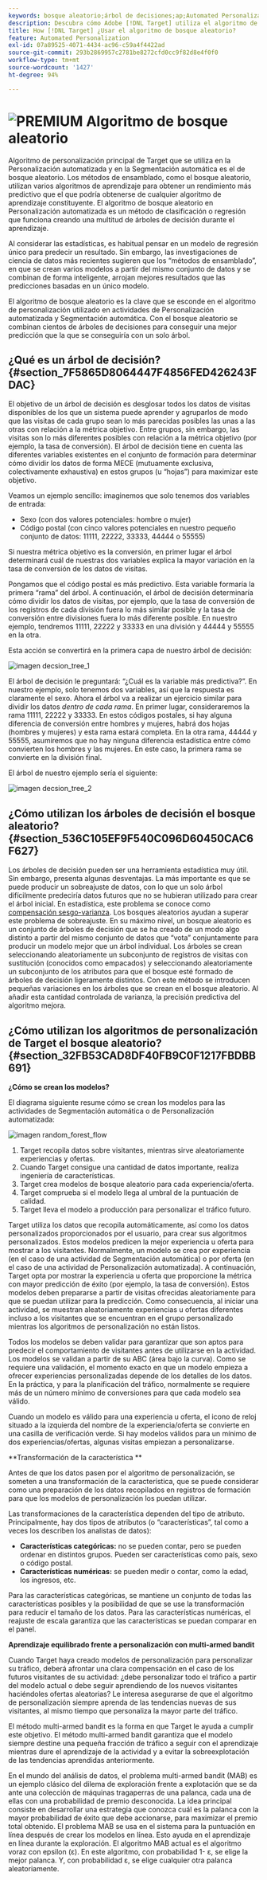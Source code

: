 ```yaml
---
keywords: bosque aleatorio;árbol de decisiones;ap;Automated Personalization
description: Descubra cómo Adobe [!DNL Target] utiliza el algoritmo de bosque aleatorio tanto en las actividades de Automated Personalization (AP) como de Segmentación automática .
title: How [!DNL Target] ¿Usar el algoritmo de bosque aleatorio?
feature: Automated Personalization
exl-id: 07a89525-4071-4434-ac96-c59a4f4422ad
source-git-commit: 293b2869957c2781be8272cfd0cc9f82d8e4f0f0
workflow-type: tm+mt
source-wordcount: '1427'
ht-degree: 94%

---
```


# ![PREMIUM](/help/main/assets/premium.png) Algoritmo de bosque aleatorio

Algoritmo de personalización principal de Target que se utiliza en la Personalización automatizada y en la Segmentación automática es el de bosque aleatorio. Los métodos de ensamblado, como el bosque aleatorio, utilizan varios algoritmos de aprendizaje para obtener un rendimiento más predictivo que el que podría obtenerse de cualquier algoritmo de aprendizaje constituyente. El algoritmo de bosque aleatorio en Personalización automatizada es un método de clasificación o regresión que funciona creando una multitud de árboles de decisión durante el aprendizaje.

Al considerar las estadísticas, es habitual pensar en un modelo de regresión único para predecir un resultado. Sin embargo, las investigaciones de ciencia de datos más recientes sugieren que los “métodos de ensamblado”, en que se crean varios modelos a partir del mismo conjunto de datos y se combinan de forma inteligente, arrojan mejores resultados que las predicciones basadas en un único modelo.

El algoritmo de bosque aleatorio es la clave que se esconde en el algoritmo de personalización utilizado en actividades de Personalización automatizada y Segmentación automática. Con el bosque aleatorio se combinan cientos de árboles de decisiones para conseguir una mejor predicción que la que se conseguiría con un solo árbol.

## ¿Qué es un árbol de decisión? {#section_7F5865D8064447F4856FED426243FDAC}

El objetivo de un árbol de decisión es desglosar todos los datos de visitas disponibles de los que un sistema puede aprender y agruparlos de modo que las visitas de cada grupo sean lo más parecidas posibles las unas a las otras con relación a la métrica objetivo. Entre grupos, sin embargo, las visitas son lo más diferentes posibles con relación a la métrica objetivo (por ejemplo, la tasa de conversión). El árbol de decisión tiene en cuenta las diferentes variables existentes en el conjunto de formación para determinar cómo dividir los datos de forma MECE (mutuamente exclusiva, colectivamente exhaustiva) en estos grupos (u “hojas”) para maximizar este objetivo.

Veamos un ejemplo sencillo: imaginemos que solo tenemos dos variables de entrada:

* Sexo (con dos valores potenciales: hombre o mujer)
* Código postal (con cinco valores potenciales en nuestro pequeño conjunto de datos: 11111, 22222, 33333, 44444 o 55555)

Si nuestra métrica objetivo es la conversión, en primer lugar el árbol determinará cuál de nuestras dos variables explica la mayor variación en la tasa de conversión de los datos de visitas.

Pongamos que el código postal es más predictivo. Esta variable formaría la primera “rama” del árbol. A continuación, el árbol de decisión determinaría cómo dividir los datos de visitas, por ejemplo, que la tasa de conversión de los registros de cada división fuera lo más similar posible y la tasa de conversión entre divisiones fuera lo más diferente posible. En nuestro ejemplo, tendremos 11111, 22222 y 33333 en una división y 44444 y 55555 en la otra.

Esta acción se convertirá en la primera capa de nuestro árbol de decisión:

![imagen decsion_tree_1](assets/decsion_tree_1.png)

El árbol de decisión le preguntará: “¿Cuál es la variable más predictiva?”. En nuestro ejemplo, solo tenemos dos variables, así que la respuesta es claramente el sexo. Ahora el árbol va a realizar un ejercicio similar para dividir los datos *dentro de cada rama*. En primer lugar, consideraremos la rama 11111, 22222 y 33333. En estos códigos postales, si hay alguna diferencia de conversión entre hombres y mujeres, habrá dos hojas (hombres y mujeres) y esta rama estará completa. En la otra rama, 44444 y 55555, asumiremos que no hay ninguna diferencia estadística entre cómo convierten los hombres y las mujeres. En este caso, la primera rama se convierte en la división final.

El árbol de nuestro ejemplo sería el siguiente:

![imagen decsion_tree_2](assets/decsion_tree_2.png)

## ¿Cómo utilizan los árboles de decisión el bosque aleatorio? {#section_536C105EF9F540C096D60450CAC6F627}

Los árboles de decisión pueden ser una herramienta estadística muy útil. Sin embargo, presenta algunas desventajas. La más importante es que se puede producir un sobreajuste de datos, con lo que un solo árbol difícilmente predeciría datos futuros que no se hubieran utilizado para crear el árbol inicial. En estadística, este problema se conoce como [compensación sesgo-varianza](https://en.wikipedia.org/wiki/Bias%E2%80%93variance_tradeoff). Los bosques aleatorios ayudan a superar este problema de sobreajuste. En su máximo nivel, un bosque aleatorio es un conjunto de árboles de decisión que se ha creado de un modo algo distinto a partir del mismo conjunto de datos que “vota” conjuntamente para producir un modelo mejor que un árbol individual. Los árboles se crean seleccionando aleatoriamente un subconjunto de registros de visitas con sustitución (conocidos como empacados) y seleccionando aleatoriamente un subconjunto de los atributos para que el bosque esté formado de árboles de decisión ligeramente distintos. Con este método se introducen pequeñas variaciones en los árboles que se crean en el bosque aleatorio. Al añadir esta cantidad controlada de varianza, la precisión predictiva del algoritmo mejora.

## ¿Cómo utilizan los algoritmos de personalización de Target el bosque aleatorio? {#section_32FB53CAD8DF40FB9C0F1217FBDBB691}

**¿Cómo se crean los modelos?**

El diagrama siguiente resume cómo se crean los modelos para las actividades de Segmentación automática o de Personalización automatizada:

![imagen random_forest_flow](assets/random_forest_flow.png)

1. Target recopila datos sobre visitantes, mientras sirve aleatoriamente experiencias y ofertas.
1. Cuando Target consigue una cantidad de datos importante, realiza ingeniería de características.
1. Target crea modelos de bosque aleatorio para cada experiencia/oferta.
1. Target comprueba si el modelo llega al umbral de la puntuación de calidad.
1. Target lleva el modelo a producción para personalizar el tráfico futuro.

Target utiliza los datos que recopila automáticamente, así como los datos personalizados proporcionados por el usuario, para crear sus algoritmos personalizados. Estos modelos predicen la mejor experiencia u oferta para mostrar a los visitantes. Normalmente, un modelo se crea por experiencia (en el caso de una actividad de Segmentación automática) o por oferta (en el caso de una actividad de Personalización automatizada). A continuación, Target opta por mostrar la experiencia u oferta que proporcione la métrica con mayor predicción de éxito (por ejemplo, la tasa de conversión). Estos modelos deben prepararse a partir de visitas ofrecidas aleatoriamente para que se puedan utilizar para la predicción. Como consecuencia, al iniciar una actividad, se muestran aleatoriamente experiencias u ofertas diferentes incluso a los visitantes que se encuentran en el grupo personalizado mientras los algoritmos de personalización no están listos.

Todos los modelos se deben validar para garantizar que son aptos para predecir el comportamiento de visitantes antes de utilizarse en la actividad. Los modelos se validan a partir de su ABC (área bajo la curva). Como se requiere una validación, el momento exacto en que un modelo empieza a ofrecer experiencias personalizadas depende de los detalles de los datos. En la práctica, y para la planificación del tráfico, normalmente se requiere más de un número mínimo de conversiones para que cada modelo sea válido.

Cuando un modelo es válido para una experiencia u oferta, el icono de reloj situado a la izquierda del nombre de la experiencia/oferta se convierte en una casilla de verificación verde. Si hay modelos válidos para un mínimo de dos experiencias/ofertas, algunas visitas empiezan a personalizarse.

**Transformación de la característica **

Antes de que los datos pasen por el algoritmo de personalización, se someten a una transformación de la característica, que se puede considerar como una preparación de los datos recopilados en registros de formación para que los modelos de personalización los puedan utilizar.

Las transformaciones de la característica dependen del tipo de atributo. Principalmente, hay dos tipos de atributos (o “características”, tal como a veces los describen los analistas de datos):

* **Características categóricas:** no se pueden contar, pero se pueden ordenar en distintos grupos. Pueden ser características como país, sexo o código postal.
* **Características numéricas:** se pueden medir o contar, como la edad, los ingresos, etc.

Para las características categóricas, se mantiene un conjunto de todas las características posibles y la posibilidad de que se use la transformación para reducir el tamaño de los datos. Para las características numéricas, el reajuste de escala garantiza que las características se puedan comparar en el panel.

**Aprendizaje equilibrado frente a personalización con multi-armed bandit**

Cuando Target haya creado modelos de personalización para personalizar su tráfico, deberá afrontar una clara compensación en el caso de los futuros visitantes de su actividad: ¿debe personalizar todo el tráfico a partir del modelo actual o debe seguir aprendiendo de los nuevos visitantes haciéndoles ofertas aleatorias? Le interesa asegurarse de que el algoritmo de personalización siempre aprenda de las tendencias nuevas de sus visitantes, al mismo tiempo que personaliza la mayor parte del tráfico.

El método multi-armed bandit es la forma en que Target le ayuda a cumplir este objetivo. El método multi-armed bandit garantiza que el modelo siempre destine una pequeña fracción de tráfico a seguir con el aprendizaje mientras dure el aprendizaje de la actividad y a evitar la sobreexplotación de las tendencias aprendidas anteriormente.

En el mundo del análisis de datos, el problema multi-armed bandit (MAB) es un ejemplo clásico del dilema de exploración frente a explotación que se da ante una colección de máquinas tragaperras de una palanca, cada una de ellas con una probabilidad de premio desconocida. La idea principal consiste en desarrollar una estrategia que conozca cuál es la palanca con la mayor probabilidad de éxito que debe accionarse, para maximizar el premio total obtenido. El problema MAB se usa en el sistema para la puntuación en línea después de crear los modelos en línea. Esto ayuda en el aprendizaje en línea durante la exploración. El algoritmo MAB actual es el algoritmo voraz con epsilon (ε). En este algoritmo, con probabilidad 1- ε, se elige la mejor palanca. Y, con probabilidad ε, se elige cualquier otra palanca aleatoriamente.
